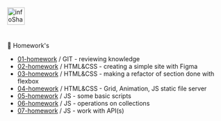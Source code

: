 #
<a title="infoShareAcademy" href='https://infoshareacademy.com/'><img src='https://infoshareacademy.com/wp-content/themes/infoshare/src/images/logo.svg' height='40' alt='infoShare Academy Logo' aria-label='https://infoshareacademy.com/' /></a>

#

📝 Homework's

<ul>
<li><a href="https://github.com/barteekn/Homework/tree/master/01-homework-git">01-homework</a> / GIT - reviewing knowledge</li>
<li><a href="https://github.com/barteekn/Homework/tree/master/02-homework-fusely">02-homework</a> / HTML&CSS - creating a simple site with Figma</li>
<li><a href="https://github.com/barteekn/Homework/tree/master/03-homework-blog">03-homework</a> / HTML&CSS - making a refactor of section done with flexbox</li>
<li><a href="https://github.com/barteekn/Homework/tree/master/04-homework-grid-animation-node">04-homework</a> / HTML&CSS - Grid, Animation, JS static file server</li>
<li><a href="https://github.com/barteekn/Homework/tree/master/05-homework-js-basics">05-homework</a> / JS - some basic scripts</li>
<li><a href="https://github.com/barteekn/Homework/tree/master/06-homework-js">06-homework</a> / JS - operations on collections</li>
<li><a href="https://github.com/barteekn/Homework/tree/master/07-homework-js-api">07-homework</a> / JS - work with API(s)</li>
</ul>
